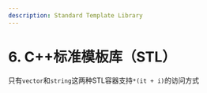 ```yaml
---
description: Standard Template Library
---
```


# 6. C++标准模板库（STL）

只有`vector`和`string`这两种STL容器支持`*(it + i)`的访问方式

